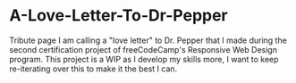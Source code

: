 # A-Love-Letter-To-Dr-Pepper
Tribute page I am calling a "love letter" to Dr. Pepper that I made during the second certification project of freeCodeCamp's Responsive Web Design program. This project is a WIP as I develop my skills more, I want to keep re-iterating over this to make it the best I can.

